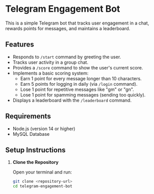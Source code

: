 # Telegram Engagement Bot

This is a simple Telegram bot that tracks user engagement in a chat, rewards points for messages, and maintains a leaderboard.

## Features

- Responds to `/start` command by greeting the user.
- Tracks user activity in a group chat.
- Provides a `/score` command to show the user's current score.
- Implements a basic scoring system:
  - Earn 1 point for every message longer than 10 characters.
  - Earn 5 points for logging in daily (via `/login` command).
  - Lose 1 point for repetitive messages like "gm" or "gn".
  - Lose 1 point for spamming messages (sending too quickly).
- Displays a leaderboard with the `/leaderboard` command.

## Requirements

- Node.js (version 14 or higher)
- MySQL Database

## Setup Instructions

1. **Clone the Repository**

   Open your terminal and run:

   ```bash
   git clone <repository-url>
   cd telegram-engagement-bot
